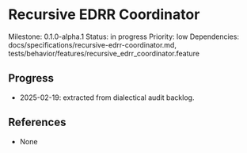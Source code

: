# Recursive EDRR Coordinator
Milestone: 0.1.0-alpha.1
Status: in progress
Priority: low
Dependencies: docs/specifications/recursive-edrr-coordinator.md, tests/behavior/features/recursive_edrr_coordinator.feature

## Progress
- 2025-02-19: extracted from dialectical audit backlog.

## References
- None
